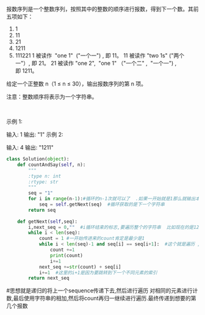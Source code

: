 报数序列是一个整数序列，按照其中的整数的顺序进行报数，得到下一个数。其前五项如下：

1.    1
2.    11
3.    21
4.    1211
5.    111221
1 被读作  "one 1"  ("一个一") , 即 11。
11 被读作 "two 1s" ("两个一"）, 即 21。
21 被读作 "one 2",  "one 1" （"一个二" ,  "一个一") , 即 1211。

给定一个正整数 n（1 ≤ n ≤ 30），输出报数序列的第 n 项。

注意：整数顺序将表示为一个字符串。

 

示例 1:

输入: 1
输出: "1"
示例 2:

输入: 4
输出: "1211"
```python
class Solution(object):
    def countAndSay(self, n):
        """
        :type n: int
        :rtype: str
        """
        seq = "1"
        for i in range(n-1):#循环的n-1次就可以了  .如果一开始就是1那么就输出本身没有进入循环
            seq = self.getNext(seq)  #循环获取的是下一个字符串
        return seq
        
    def getNext(self,seq):
        i,next_seq = 0,""  #i循环结束的标志,要遍历整个的字符串  比如现在的是1211   #还需要注意的是这里的i跟上面的i还是不一样的.
        while i < len(seq):
            count = 1 #一开始传进来的count肯定是最少是1
            while i < len(seq)-1 and seq[i] == seq[i+1]:  #这个就是遍历 ,这里的i<len(seq)-1 是因为后面的判断,如果最后只剩下一个元素就不用进这个循环了       
                count +=1
                print(count)
                i+=1
            next_seq +=str(count) + seq[i]
            i+=1  #这里的i+1是因为要跳转到下一个不同元素的索引
        return next_seq
```
#思想就是递归的将上一个sequence传递下去,然后进行遍历
对相同的元素进行计数,最后使用字符串的相加,然后将count再归一继续进行遍历.最终传递到想要的第几个报数
